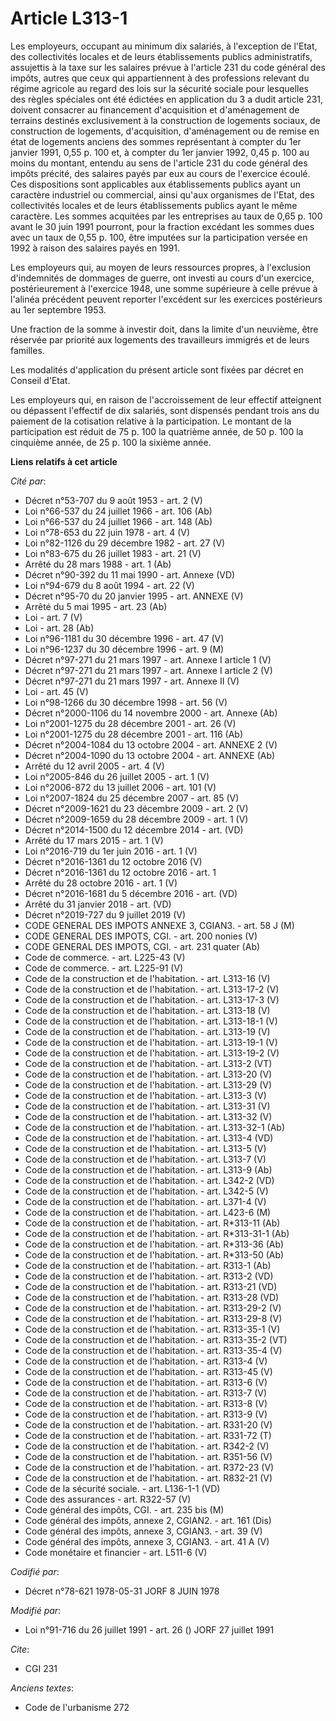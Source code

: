 # Article L313-1

Les employeurs, occupant au minimum dix salariés, à l'exception de l'Etat, des collectivités locales et de leurs
établissements publics administratifs, assujettis à la taxe sur les salaires prévue à l'article 231 du code général des
impôts, autres que ceux qui appartiennent à des professions relevant du régime agricole au regard des lois sur la sécurité
sociale pour lesquelles des règles spéciales ont été édictées en application du 3 a dudit article 231, doivent consacrer au
financement d'acquisition et d'aménagement de terrains destinés exclusivement à la construction de logements sociaux, de
construction de logements, d'acquisition, d'aménagement ou de remise en état de logements anciens des sommes représentant à
compter du 1er janvier 1991, 0,55 p. 100 et, à compter du 1er janvier 1992, 0,45 p. 100 au moins du montant, entendu au sens
de l'article 231 du code général des impôts précité, des salaires payés par eux au cours de l'exercice écoulé. Ces
dispositions sont applicables aux établissements publics ayant un caractère industriel ou commercial, ainsi qu'aux organismes
de l'Etat, des collectivités locales et de leurs établissements publics ayant le même caractère. Les sommes acquitées par les
entreprises au taux de 0,65 p. 100 avant le 30 juin 1991 pourront, pour la fraction excédant les sommes dues avec un taux de
0,55 p. 100, être imputées sur la participation versée en 1992 à raison des salaires payés en 1991.

Les employeurs qui, au moyen de leurs ressources propres, à l'exclusion d'indemnités de dommages de guerre, ont investi au
cours d'un exercice, postérieurement à l'exercice 1948, une somme supérieure à celle prévue à l'alinéa précédent peuvent
reporter l'excédent sur les exercices postérieurs au 1er septembre 1953.

Une fraction de la somme à investir doit, dans la limite d'un neuvième, être réservée par priorité aux logements des
travailleurs immigrés et de leurs familles.

Les modalités d'application du présent article sont fixées par décret en Conseil d'Etat.

Les employeurs qui, en raison de l'accroissement de leur effectif atteignent ou dépassent l'effectif de dix salariés, sont
dispensés pendant trois ans du paiement de la cotisation relative à la participation. Le montant de la participation est
réduit de 75 p. 100 la quatrième année, de 50 p. 100 la cinquième année, de 25 p. 100 la sixième année.

**Liens relatifs à cet article**

_Cité par_:

  - Décret n°53-707 du 9 août 1953 - art. 2 (V)
  - Loi n°66-537 du 24 juillet 1966 - art. 106 (Ab)
  - Loi n°66-537 du 24 juillet 1966 - art. 148 (Ab)
  - Loi n°78-653 du 22 juin 1978 - art. 4 (V)
  - Loi n°82-1126 du 29 décembre 1982 - art. 27 (V)
  - Loi n°83-675 du 26 juillet 1983 - art. 21 (V)
  - Arrêté du 28 mars 1988 - art. 1 (Ab)
  - Décret n°90-392 du 11 mai 1990 - art. Annexe (VD)
  - Loi n°94-679 du 8 août 1994 - art. 22 (V)
  - Décret n°95-70 du 20 janvier 1995 - art. ANNEXE (V)
  - Arrêté du 5 mai 1995 - art. 23 (Ab)
  - Loi - art. 7 (V)
  - Loi - art. 28 (Ab)
  - Loi n°96-1181 du 30 décembre 1996 - art. 47 (V)
  - Loi n°96-1237 du 30 décembre 1996 - art. 9 (M)
  - Décret n°97-271 du 21 mars 1997 - art. Annexe I article 1 (V)
  - Décret n°97-271 du 21 mars 1997 - art. Annexe I article 2 (V)
  - Décret n°97-271 du 21 mars 1997 - art. Annexe II (V)
  - Loi - art. 45 (V)
  - Loi n°98-1266 du 30 décembre 1998 - art. 56 (V)
  - Décret n°2000-1106 du 14 novembre 2000 - art. Annexe (Ab)
  - Loi n°2001-1275 du 28 décembre 2001 - art. 26 (V)
  - Loi n°2001-1275 du 28 décembre 2001 - art. 116 (Ab)
  - Décret n°2004-1084 du 13 octobre 2004 - art. ANNEXE 2 (V)
  - Décret n°2004-1090 du 13 octobre 2004 - art. ANNEXE (Ab)
  - Arrêté du 12 avril 2005 - art. 4 (V)
  - Loi n°2005-846 du 26 juillet 2005 - art. 1 (V)
  - Loi n°2006-872 du 13 juillet 2006 - art. 101 (V)
  - Loi n°2007-1824 du 25 décembre 2007 - art. 85 (V)
  - Décret n°2009-1621 du 23 décembre 2009 - art. 2 (V)
  - Décret n°2009-1659 du 28 décembre 2009 - art. 1 (V)
  - Décret n°2014-1500 du 12 décembre 2014 - art. (VD)
  - Arrêté du 17 mars 2015 - art. 1 (V)
  - Loi n°2016-719 du 1er juin 2016 - art. 1 (V)
  - Décret n°2016-1361 du 12 octobre 2016 (V)
  - Décret n°2016-1361 du 12 octobre 2016 - art. 1
  - Arrêté du 28 octobre 2016 - art. 1 (V)
  - Décret n°2016-1681 du 5 décembre 2016 - art. (VD)
  - Arrêté du 31 janvier 2018 - art. (VD)
  - Décret n°2019-727 du 9 juillet 2019 (V)
  - CODE GENERAL DES IMPOTS ANNEXE 3, CGIAN3. - art. 58 J (M)
  - CODE GENERAL DES IMPOTS, CGI. - art. 200 nonies (V)
  - CODE GENERAL DES IMPOTS, CGI. - art. 231 quater (Ab)
  - Code de commerce. - art. L225-43 (V)
  - Code de commerce. - art. L225-91 (V)
  - Code de la construction et de l'habitation. - art. L313-16 (V)
  - Code de la construction et de l'habitation. - art. L313-17-2 (V)
  - Code de la construction et de l'habitation. - art. L313-17-3 (V)
  - Code de la construction et de l'habitation. - art. L313-18 (V)
  - Code de la construction et de l'habitation. - art. L313-18-1 (V)
  - Code de la construction et de l'habitation. - art. L313-19 (V)
  - Code de la construction et de l'habitation. - art. L313-19-1 (V)
  - Code de la construction et de l'habitation. - art. L313-19-2 (V)
  - Code de la construction et de l'habitation. - art. L313-2 (VT)
  - Code de la construction et de l'habitation. - art. L313-20 (V)
  - Code de la construction et de l'habitation. - art. L313-29 (V)
  - Code de la construction et de l'habitation. - art. L313-3 (V)
  - Code de la construction et de l'habitation. - art. L313-31 (V)
  - Code de la construction et de l'habitation. - art. L313-32 (V)
  - Code de la construction et de l'habitation. - art. L313-32-1 (Ab)
  - Code de la construction et de l'habitation. - art. L313-4 (VD)
  - Code de la construction et de l'habitation. - art. L313-5 (V)
  - Code de la construction et de l'habitation. - art. L313-7 (V)
  - Code de la construction et de l'habitation. - art. L313-9 (Ab)
  - Code de la construction et de l'habitation. - art. L342-2 (VD)
  - Code de la construction et de l'habitation. - art. L342-5 (V)
  - Code de la construction et de l'habitation. - art. L371-4 (V)
  - Code de la construction et de l'habitation. - art. L423-6 (M)
  - Code de la construction et de l'habitation. - art. R*313-11 (Ab)
  - Code de la construction et de l'habitation. - art. R*313-31-1 (Ab)
  - Code de la construction et de l'habitation. - art. R*313-36 (Ab)
  - Code de la construction et de l'habitation. - art. R*313-50 (Ab)
  - Code de la construction et de l'habitation. - art. R313-1 (Ab)
  - Code de la construction et de l'habitation. - art. R313-2 (VD)
  - Code de la construction et de l'habitation. - art. R313-21 (VD)
  - Code de la construction et de l'habitation. - art. R313-28 (VD)
  - Code de la construction et de l'habitation. - art. R313-29-2 (V)
  - Code de la construction et de l'habitation. - art. R313-29-8 (V)
  - Code de la construction et de l'habitation. - art. R313-35-1 (V)
  - Code de la construction et de l'habitation. - art. R313-35-2 (VT)
  - Code de la construction et de l'habitation. - art. R313-35-4 (V)
  - Code de la construction et de l'habitation. - art. R313-4 (V)
  - Code de la construction et de l'habitation. - art. R313-45 (V)
  - Code de la construction et de l'habitation. - art. R313-6 (V)
  - Code de la construction et de l'habitation. - art. R313-7 (V)
  - Code de la construction et de l'habitation. - art. R313-8 (V)
  - Code de la construction et de l'habitation. - art. R313-9 (V)
  - Code de la construction et de l'habitation. - art. R331-20 (V)
  - Code de la construction et de l'habitation. - art. R331-72 (T)
  - Code de la construction et de l'habitation. - art. R342-2 (V)
  - Code de la construction et de l'habitation. - art. R351-56 (V)
  - Code de la construction et de l'habitation. - art. R372-23 (V)
  - Code de la construction et de l'habitation. - art. R832-21 (V)
  - Code de la sécurité sociale. - art. L136-1-1 (VD)
  - Code des assurances - art. R322-57 (V)
  - Code général des impôts, CGI. - art. 235 bis (M)
  - Code général des impôts, annexe 2, CGIAN2. - art. 161 (Dis)
  - Code général des impôts, annexe 3, CGIAN3. - art. 39 (V)
  - Code général des impôts, annexe 3, CGIAN3. - art. 41 A (V)
  - Code monétaire et financier - art. L511-6 (V)

_Codifié par_:

  - Décret n°78-621 1978-05-31 JORF 8 JUIN 1978

_Modifié par_:

  - Loi n°91-716 du 26 juillet 1991 - art. 26 () JORF 27 juillet 1991

_Cite_:

  - CGI 231

_Anciens textes_:

  - Code de l'urbanisme 272

